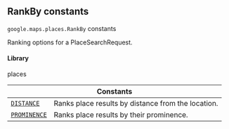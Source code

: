 
<devsite-heading text=" RankBy constants" for="RankBy" level="h2" link="" toc="" back-to-top=""><h2 id="RankBy" is-upgraded="">RankBy constants</h2></devsite-heading>
<p>
<code translate="no" dir="ltr"><span itemprop="path">google.maps.places</span>.<span itemprop="name">RankBy</span></code>
constants
</p>
<p>Ranking options for a PlaceSearchRequest.</p>
<devsite-heading text="Library" for="library_6" level="h4" link=""><h4 is-upgraded="" id="library_6">Library</h4></devsite-heading>
<p>places</p>
<div class="devsite-table-wrapper"><table class="constants responsive" summary="RankBy constants">
<thead>
<tr><th colspan="2">Constants</th>
</tr></thead>
<tbody>
<tr id="RankBy.DISTANCE">
<td itemprop="property"><code translate="no" dir="ltr"><a class="secret-link" href="#RankBy.DISTANCE"><span>DISTANCE</span></a></code></td>
<td>Ranks place results by distance from the location.</td>
</tr>
<tr id="RankBy.PROMINENCE">
<td itemprop="property"><code translate="no" dir="ltr"><a class="secret-link" href="#RankBy.PROMINENCE"><span>PROMINENCE</span></a></code></td>
<td>Ranks place results by their prominence.</td>
</tr>
</tbody>
</table></div>
<script src="replace_links.js"></script>
